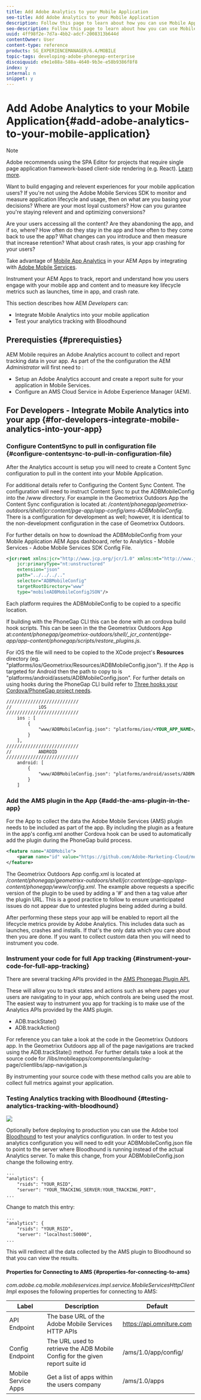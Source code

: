```yaml
---
title: Add Adobe Analytics to your Mobile Application
seo-title: Add Adobe Analytics to your Mobile Application
description: Follow this page to learn about how you can use Mobile App Analytics in your AEM Apps by integrating with Adobe Mobile Services.
seo-description: Follow this page to learn about how you can use Mobile App Analytics in your AEM Apps by integrating with Adobe Mobile Services.
uuid: 4ff98f2e-7d7a-4bb2-adcf-2008313b644d
contentOwner: User
content-type: reference
products: SG_EXPERIENCEMANAGER/6.4/MOBILE
topic-tags: developing-adobe-phonegap-enterprise
discoiquuid: e9e1e88a-588a-4640-9b3e-e58b9386f8f8
index: y
internal: n
snippet: y
---
```


# Add Adobe Analytics to your Mobile Application{#add-adobe-analytics-to-your-mobile-application}

>[!NOTE]
>
>Adobe recommends using the SPA Editor for projects that require single page application framework-based client-side rendering (e.g. React). [Learn more](../../sites/developing/using/spa-overview.md).

Want to build engaging and relevent experiences for your mobile application users? If you're not using the Adobe Mobile Services SDK to monitor and measure application lifecycle and usage, then on what are you basing your decisions? Where are your most loyal customers? How can you gurantee you're staying relevent and and optimizing conversions?

Are your users accessing all the content? Are they abandoning the app, and if so, where? How often do they stay in the app and how often to they come back to use the app? What changes can you introduce and then measure that increase retention? What about crash rates, is your app crashing for your users?

Take advantage of [Mobile App Analytics](http://www.adobe.com/ca/solutions/digital-analytics/mobile-web-apps-analytics.html) in your AEM Apps by integrating with [Adobe Mobile Services](http://www.adobe.com/marketing-cloud/mobile-marketing.html).

Instrument your AEM Apps to track, report and understand how you users engage with your mobile app and content and to measure key lifecycle metrics such as launches, time in app, and crash rate.

This section describes how AEM *Developers* can:

* Integrate Mobile Analytics into your mobile application
* Test your analytics tracking with Bloodhound

## Prerequisties {#prerequisties}

AEM Mobile requires an Adobe Analytics account to collect and report tracking data in your app. As part of the the configuration the AEM *Administrator* will first need to :

* Setup an Adobe Analytics account and create a report suite for your application in Mobile Services.
* Configure an AMS Cloud Service in Adobe Experience Manager (AEM).

## For Developers - Integrate Mobile Analytics into your app {#for-developers-integrate-mobile-analytics-into-your-app}

### Configure ContentSync to pull in configuration file {#configure-contentsync-to-pull-in-configuration-file}

After the Analytics account is setup you will need to create a Content Sync configuration to pull in the content into your Mobile Application.

For additional details refer to Configuring the Content Sync Content. The configuration will need to instruct Content Sync to put the ADBMobileConfig into the /www directory. For example in the Geometrixx Outdoors App the Content Sync configuration is located at: */content/phonegap/geometrixx-outdoors/shell/jcr:content/pge-app/app-config/ams-ADBMobileConfig*. There is a configuration for development as well; however, it is identical to the non-development configuration in the case of Geometrixx Outdoors.

For further details on how to download the ADBMobileConfig from your Mobile Application AEM Apps dashboard, refer to Analytics - Mobile Services - Adobe Mobile Services SDK Config File.

```xml
<jcr:root xmlns:jcr="http://www.jcp.org/jcr/1.0" xmlns:nt="http://www.jcp.org/jcr/nt/1.0"
    jcr:primaryType="nt:unstructured"
    extension="json"
    path="../../../.."            
    selector="ADBMobileConfig"
    targetRootDirectory="www"
    type="mobileADBMobileConfigJSON"/>
```

Each platform requires the ADBMobileConfig to be copied to a specific location.

If building with the PhoneGap CLI this can be done with an cordova build hook scripts. This can be seen in the the Geometrixx Outdoors App at:*content/phonegap/geometrixx-outdoors/shell/_jcr_content/pge-app/app-content/phonegap/scripts/restore_plugins.js.*

For iOS the file will need to be copied to the XCode project's **Resources** directory (eg. "platforms/ios/Geometrixx/Resources/ADBMobileConfig.json"). If the App is targeted for Android then the path to copy to is "platforms/android/assets/ADBMobileConfig.json". For further details on using hooks during the PhoneGap CLI build refer to [Three hooks your Cordova/PhoneGap project needs](http://devgirl.org/2013/11/12/three-hooks-your-cordovaphonegap-project-needs/).

```xml
///////////////////////////
//          iOS
///////////////////////////
    ios : [
        {
            "www/ADBMobileConfig.json": "platforms/ios/<YOUR_APP_NAME>/Resources/ADBMobileConfig.json"
        }
    ],
///////////////////////////
//          ANDROID
///////////////////////////
    android: [
        {
            "www/ADBMobileConfig.json": "platforms/android/assets/ADBMobileConfig.json"
        }
    ]
```

### Add the AMS plugin in the App {#add-the-ams-plugin-in-the-app}

For the App to collect the data the Adobe Mobile Services (AMS) plugin needs to be included as part of the app. By including the plugin as a feature in the app's config.xml another Cordova hook can be used to automatically add the plugin during the PhoneGap build process.

```xml
<feature name="ADBMobile">
    <param name="id" value="https://github.com/Adobe-Marketing-Cloud/mobile-services#0482f9cedf90c98a8d4b07219ece1933b2e46a60"/>
</feature>
```

The Geometrixx Outdoors App config.xml is located at */content/phonegap/geometrixx-outdoors/shell/jcr:content/pge-app/app-content/phonegap/www/config.xml*. The example above requests a specific version of the plugin to be used by adding a '#' and then a tag value after the plugin URL. This is a good practice to follow to ensure unanticipated issues do not appear due to untested plugins being added during a build.

After performing these steps your app will be enabled to report all the lifecycle metrics provide by Adobe Analytics. This includes data such as launches, crashes and installs. If that's the only data which you care about then you are done. If you want to collect custom data then you will need to instrument you code.

### Instrument your code for full App tracking {#instrument-your-code-for-full-app-tracking}

There are several tracking APIs provided in the [AMS Phonegap Plugin API.](https://marketing.adobe.com/resources/help/en_US/mobile/ios/phonegap_methods.html)

These will allow you to track states and actions such as where pages your users are navigating to in your app, which controls are being used the most. The easiest way to instrument you app for tracking is to make use of the Analytics APIs provided by the AMS plugin.

* ADB.trackState()
* ADB.trackAction()

For reference you can take a look at the code in the Geometrixx Outdoors app. In the Geometrixx Outdoors app all of the page navigations are tracked using the ADB.trackState() method. For further details take a look at the source code for /libs/mobileapps/components/angular/ng-page/clientlibs/app-navigation.js

By instrumenting your source code with these method calls you are able to collect full metrics against your application.

### Testing Analytics tracking with Bloodhound  {#testing-analytics-tracking-with-bloodhound}

![](assets/chlimage_1-1.jpeg)

Optionally before deploying to production you can use the Adobe tool [Bloodhound](https://marketing.adobe.com/developer/gallery/bloodhound-app-measurement-qa-tool-1) to test your analytics configuration. In order to test you analytics configuration you will need to edit your ADBMobileConfig.json file to point to the server where Bloodhound is running instead of the actual Analytics server. To make this change, from your ADBMobileConfig.json change the following entry.

```xml
...
"analytics": {
    "rsids": "YOUR_RSID",
    "server": "YOUR_TRACKING_SERVER:YOUR_TRACKING_PORT",
...
```

Change to match this entry:

```xml
...
"analytics": {
    "rsids": "YOUR_RSID",
    "server": "localhost:50000",
...
```

This will redirect all the data collected by the AMS plugin to Bloodhound so that you can view the results.

#### Properties for Connecting to AMS {#properties-for-connecting-to-ams}

*com.adobe.cq.mobile.mobileservices.impl.service.MobileServicesHttpClientImp*l exposes the following properties for connecting to AMS:

| **Label** |**Description** |**Default** |
|---|---|---|
| API Endpoint |The base URL of the Adobe Mobile Services HTTP APIs |https://api.omniture.com |
| Config Endpoint |The URL used to retrieve the ADB Mobile Config for the given report suite id |/ams/1.0/app/config/ |
| Mobile Service Apps |Get a list of apps within the users company |/ams/1.0/apps |

